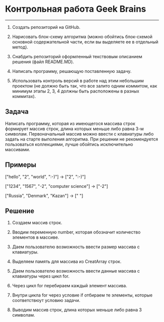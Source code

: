 # Контрольная работа Geek Brains
***

1. Создать репозиторий на GitHub.

2. Нарисовать блок-схему алгоритма (можно обойтись блок-схемой основной содержательной части, если вы выделяете ее в отдельный метод).

3. Снабдить репозиторий оформленный текствовым описанием решения (файл README.MD).

4. Написать программу, решающую поставленную задачу.

5. Использовать контроль версий в работе над этим небольшим проектом (не должно быть так, что все залито одним коммитом, как минимум этапы 2, 3, 4 должны быть расположены в разных коммитах).

## Задача

Написать программу, которая из имеющегося массива строк формирует массив строк, длина которых меньше либо равна 3-м символам. Первоначальный массив можно ввести с клавиатуры либо задать на старте выполения алгоритма. При решении не рекомендуется пользоваться коллекциями, лучше обойтись исключительно массивами.

## Примеры

["hello", "2", "world", ":-)"] -> ["2", ":-)"]

["1234", "1567", "-2", "computer science"] -> ["-2"]

["Russia", "Denmark", "Kazan"] -> [" "]


## Решение

1. Создаем массив строк.

2. Вводим переменную number, которая обозначит количество элементов в массиве.

3. Даем пользователю возможность ввести размер массива с клавиатуры.

4. Выделяем память для массива из CreatArray строк.

5. Даем пользователю возможность ввести данные массива с клавиатуры через цикл for.

6. Через цикл for перебираем каждый элемент массива.

7. Внутри цикла for через условие if отбираем те элементы, которые соответствюут условию задачи.

8. Выводим массив строк, длина которых меньше либо равна 3 символам.
